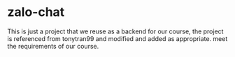 # zalo-chat

This is just a project that we reuse as a backend for our course, the project is referenced from tonytran99 and modified and added as appropriate. meet the requirements of our course.
